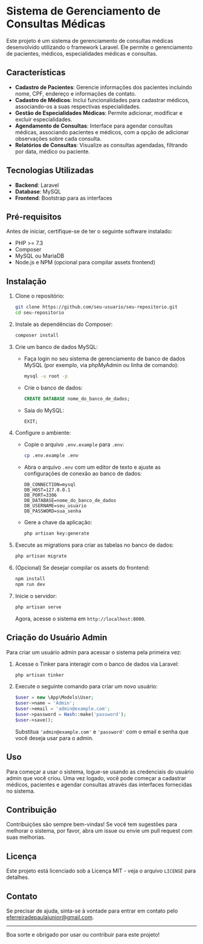 
# Sistema de Gerenciamento de Consultas Médicas

Este projeto é um sistema de gerenciamento de consultas médicas desenvolvido utilizando o framework Laravel. Ele permite o gerenciamento de pacientes, médicos, especialidades médicas e consultas.

## Características

- **Cadastro de Pacientes**: Gerencie informações dos pacientes incluindo nome, CPF, endereço e informações de contato.
- **Cadastro de Médicos**: Inclui funcionalidades para cadastrar médicos, associando-os a suas respectivas especialidades.
- **Gestão de Especialidades Médicas**: Permite adicionar, modificar e excluir especialidades.
- **Agendamento de Consultas**: Interface para agendar consultas médicas, associando pacientes e médicos, com a opção de adicionar observações sobre cada consulta.
- **Relatórios de Consultas**: Visualize as consultas agendadas, filtrando por data, médico ou paciente.

## Tecnologias Utilizadas

- **Backend**: Laravel
- **Database**: MySQL
- **Frontend**: Bootstrap para as interfaces

## Pré-requisitos

Antes de iniciar, certifique-se de ter o seguinte software instalado:
- PHP >= 7.3
- Composer
- MySQL ou MariaDB
- Node.js e NPM (opcional para compilar assets frontend)

## Instalação

1. Clone o repositório:
   ```bash
   git clone https://github.com/seu-usuario/seu-repositorio.git
   cd seu-repositorio
   ```

2. Instale as dependências do Composer:
   ```bash
   composer install
   ```

3. Crie um banco de dados MySQL:
   - Faça login no seu sistema de gerenciamento de banco de dados MySQL (por exemplo, via phpMyAdmin ou linha de comando):
     ```bash
     mysql -u root -p
     ```
   - Crie o banco de dados:
     ```sql
     CREATE DATABASE nome_do_banco_de_dados;
     ```
   - Saia do MySQL:
     ```sql
     EXIT;
     ```

4. Configure o ambiente:
   - Copie o arquivo `.env.example` para `.env`:
     ```bash
     cp .env.example .env
     ```
   - Abra o arquivo `.env` com um editor de texto e ajuste as configurações de conexão ao banco de dados:
     ```
     DB_CONNECTION=mysql
     DB_HOST=127.0.0.1
     DB_PORT=3306
     DB_DATABASE=nome_do_banco_de_dados
     DB_USERNAME=seu_usuario
     DB_PASSWORD=sua_senha
     ```
   - Gere a chave da aplicação:
     ```bash
     php artisan key:generate
     ```

5. Execute as migrations para criar as tabelas no banco de dados:
   ```bash
   php artisan migrate
   ```

6. (Opcional) Se desejar compilar os assets do frontend:
   ```bash
   npm install
   npm run dev
   ```

7. Inicie o servidor:
   ```bash
   php artisan serve
   ```
   Agora, acesse o sistema em `http://localhost:8000`.

## Criação do Usuário Admin

Para criar um usuário admin para acessar o sistema pela primeira vez:

1. Acesse o Tinker para interagir com o banco de dados via Laravel:
   ```bash
   php artisan tinker
   ```

2. Execute o seguinte comando para criar um novo usuário:
   ```php
   $user = new \App\Models\User;
   $user->name = 'Admin';
   $user->email = 'admin@example.com';
   $user->password = Hash::make('password');
   $user->save();
   ```

   Substitua `'admin@example.com'` e `'password'` com o email e senha que você deseja usar para o admin.

## Uso

Para começar a usar o sistema, logue-se usando as credenciais do usuário admin que você criou. Uma vez logado, você pode começar a cadastrar médicos, pacientes e agendar consultas através das interfaces fornecidas no sistema.

## Contribuição

Contribuições são sempre bem-vindas! Se você tem sugestões para melhorar o sistema, por favor, abra um issue ou envie um pull request com suas melhorias.

## Licença



Este projeto está licenciado sob a Licença MIT - veja o arquivo `LICENSE` para detalhes.

## Contato

Se precisar de ajuda, sinta-se à vontade para entrar em contato pelo eferreiradepaulajunior@gmail.com.

---
Boa sorte e obrigado por usar ou contribuir para este projeto!
```
